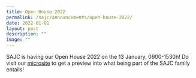 ```yaml
---
title: Open House 2022
permalink: /sajc/announcements/open-house-2022/
date: 2022-01-01
layout: post
description: ""
image: ""
---
```

<p>SAJC is having our Open House 2022 on the 13 January, 0900-1530h! Do visit our&nbsp;<a href="https://standrewsjc.moe.edu.sg/e-open-house-2022">microsite</a>&nbsp;to get a preview into what being part of the SAJC family entails!&nbsp;</p>